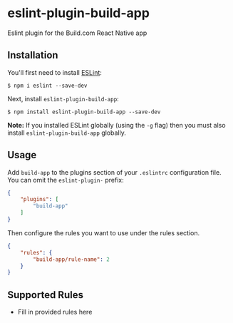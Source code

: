 # eslint-plugin-build-app

Eslint plugin for the Build.com React Native app

## Installation

You'll first need to install [ESLint](http://eslint.org):

```
$ npm i eslint --save-dev
```

Next, install `eslint-plugin-build-app`:

```
$ npm install eslint-plugin-build-app --save-dev
```

**Note:** If you installed ESLint globally (using the `-g` flag) then you must also install `eslint-plugin-build-app` globally.

## Usage

Add `build-app` to the plugins section of your `.eslintrc` configuration file. You can omit the `eslint-plugin-` prefix:

```json
{
    "plugins": [
        "build-app"
    ]
}
```


Then configure the rules you want to use under the rules section.

```json
{
    "rules": {
        "build-app/rule-name": 2
    }
}
```

## Supported Rules

* Fill in provided rules here





